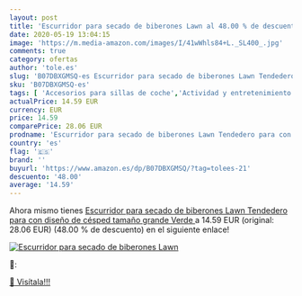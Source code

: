 ```yaml
---
layout: post
title: 'Escurridor para secado de biberones Lawn al 48.00 % de descuento'
date: 2020-05-19 13:04:15
image: 'https://m.media-amazon.com/images/I/41wWhls84+L._SL400_.jpg'
comments: true
category: ofertas
author: 'tole.es'
slug: 'B07DBXGMSQ-es Escurridor para secado de biberones Lawn Tendedero para...'
sku: 'B07DBXGMSQ-es'
tags: [ 'Accesorios para sillas de coche','Actividad y entretenimiento','Andadores','Bebé','Espejos para asientos traseros','Higiene y cuidado','Sillas de coche y accesorios','Toallitas húmedas para bebé','Toallitas y accesorios para bebé','biberones', ]
actualPrice: 14.59 EUR
currency: EUR
price: 14.59
comparePrice: 28.06 EUR
prodname: 'Escurridor para secado de biberones Lawn Tendedero para con diseño de césped tamaño grande  Verde '
country: 'es'
flag: '🇪🇸'
brand: ''
buyurl: 'https://www.amazon.es/dp/B07DBXGMSQ/?tag=tolees-21'
descuento: '48.00'
average: '14.59'
---
```


Ahora mismo tienes [Escurridor para secado de biberones Lawn Tendedero para con diseño de césped tamaño grande  Verde ](https://www.amazon.es/dp/B07DBXGMSQ/?tag=tolees-21) a 14.59 EUR (original: 28.06 EUR) (48.00 %  de descuento) en el siguiente enlace!

[![Escurridor para secado de biberones Lawn](https://m.media-amazon.com/images/I/41wWhls84+L._SL400_.jpg)](https://www.amazon.es/dp/B07DBXGMSQ/?tag=tolees-21)

🔎:


[🛒 Visítala!!!](https://www.amazon.es/dp/B07DBXGMSQ/?tag=tolees-21)
